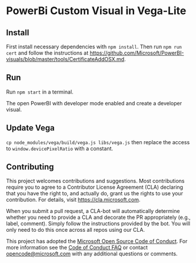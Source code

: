 # PowerBi Custom Visual in Vega-Lite

## Install

First install necessary dependencies with `npm install`.
Then run `npm run cert` and follow the instructions at https://github.com/Microsoft/PowerBI-visuals/blob/master/tools/CertificateAddOSX.md.

## Run

Run `npm start` in a terminal.

The open PowerBI with developer mode enabled and create a developer visual.

## Update Vega

`cp node_modules/vega/build/vega.js libs/vega.js` then replace the access to `window.devicePixelRatio` with a constant.

## Contributing

This project welcomes contributions and suggestions.  Most contributions require you to agree to a Contributor License Agreement (CLA) declaring that you have the right to, and actually do, grant us the rights to use your contribution. For details, visit https://cla.microsoft.com.

When you submit a pull request, a CLA-bot will automatically determine whether you need to provide a CLA and decorate the PR appropriately (e.g., label, comment). Simply follow the instructions provided by the bot. You will only need to do this once across all repos using our CLA.

This project has adopted the [Microsoft Open Source Code of Conduct](https://opensource.microsoft.com/codeofconduct/).
For more information see the [Code of Conduct FAQ](https://opensource.microsoft.com/codeofconduct/faq/) or
contact [opencode@microsoft.com](mailto:opencode@microsoft.com) with any additional questions or comments.
